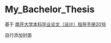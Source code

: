# My_Bachelor_Thesis
基于 [南开大学本科毕业论文（设计）指导手册2018](http://jwc.nankai.edu.cn/_upload/article/files/f6/fc/675d5e094f02aeb702713dc30c8b/08092332-2f1f-42e3-88a6-fefe082e1147.doc)

自行添加封面